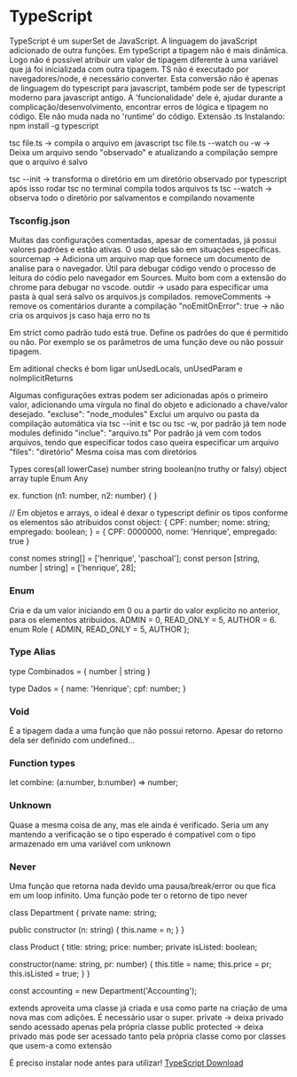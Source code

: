 # TypeScript
TypeScript é um superSet de JavaScript. A linguagem do javaScript adicionado de outra funções.
Em typeScript a tipagem não é mais dinâmica. Logo não é possível atribuir um valor de tipagem diferente à uma variável que já foi inicializada com outra tipagem.
TS não é executado por navegadores/node, é necessário converter. Esta conversão não é apenas de linguagem do typescript para javascript, também pode ser de typescript moderno para javascript antigo.
A 'funcionalidade' dele é, ajudar durante a complicação/desenvolvimento, encontrar erros de lógica e tipagem no código. Ele não muda nada no 'runtime' do código. 
Extensão .ts
Instalando:
npm install -g typescript

tsc file.ts -> compila o arquivo em javascript
tsc file.ts --watch ou -w -> Deixa um arquivo sendo "observado" e atualizando a compilação sempre que o arquivo é salvo

tsc --init -> transforma o diretório em um diretório observado por typescript
após isso rodar tsc no terminal compila todos arquivos ts
tsc --watch -> observa todo o diretório por salvamentos e compilando novamente

### Tsconfig.json
Muitas das configurações comentadas, apesar de comentadas, já possui valores padrões e estão ativas. O uso delas são em situações específicas.
sourcemap -> Adiciona um arquivo map que fornece um documento de analise para o navegador. Útil para debugar código vendo o processo de leitura do códio pelo navegador em Sources. Muito bom com a extensão do chrome para debugar no vscode.
outdir -> usado para especificar uma pasta à qual será salvo os arquivos.js compilados.
removeComments -> remove os comentários durante a compilação
"noEmitOnError": true -> não cria os arquivos js caso haja erro no ts

Em strict como padrão tudo está true. Define os padrões do que é permitido ou não. Por exemplo se os parâmetros de uma função deve ou não possuir tipagem.

Em aditional checks é bom ligar unUsedLocals, unUsedParam e noImplicitReturns

Algumas configurações extras podem ser adicionadas após o primeiro valor, adicionando uma vírgula no final do objeto e adicionado a chave/valor desejado.
"excluse": "node_modules"    Exclui um arquivo ou pasta da compilação automática via tsc --init e tsc ou tsc -w, por padrão já tem node modules definido
"inclue": "arquivo.ts"       Por padrão já vem com todos arquivos, tendo que especificar todos caso queira especificar um arquivo
"files": "diretório"         Mesma coisa mas com diretórios

Types cores(all lowerCase)
number
string
boolean(no truthy or falsy)
object
array
tuple
Enum
Any

ex.
function (n1: number, n2: number) {
}

// Em objetos e arrays, o ideal é dexar o typescript definir os tipos conforme os elementos são atribuidos
const object: {
  CPF: number;
  nome: string;
  empregado: boolean;
} = {
  CPF: 0000000,
  nome: 'Henrique',
  empregado: true
}

const nomes string[] = ['henrique', 'paschoal'];
const person [string, number | string] = ['henrique', 28];

### Enum
Cria e da um valor iniciando em 0 ou a partir do valor explicito no anterior, para os elementos atribuidos. ADMIN = 0, READ_ONLY = 5, AUTHOR = 6.
enum Role { ADMIN, READ_ONLY = 5, AUTHOR };

### Type Alias
type Combinados = {
  number | string
}

type Dados = {
  name: 'Henrique';
  cpf: number;
}

### Void
É a tipagem dada a uma função que não possui retorno.
Apesar do retorno dela ser definido com undefined...

### Function types
let combine: (a:number, b:number) => number;

### Unknown
Quase a mesma coisa de any, mas ele ainda é verificado. Seria um any mantendo a verificação se o tipo esperado é compatível com o tipo armazenado em uma variável com unknown

### Never
Uma função que retorna nada devido uma pausa/break/error ou que fica em um loop infinito. Uma função pode ter o retorno de tipo never


class Department {
  private name: string;

  public constructor (n: string) {
    this.name = n;
  }
}

class Product {
  title: string;
  price: number;
  private isListed: boolean;
 
  constructor(name: string, pr: number) {
    this.title = name;
    this.price = pr;
    this.isListed = true;
  }
}

const accounting = new Department('Accounting');

extends aproveita uma classe já criada e usa como parte na criação de uma nova mas com adições. É necessário usar o super.
private -> deixa privado sendo acessado apenas pela própria classe
public
protected -> deixa privado mas pode ser acessado tanto pela própria classe como por classes que usem-a como extensão


É preciso instalar node antes para utilizar!
[TypeScript Download](https://www.typescriptlang.org/)



